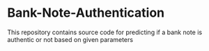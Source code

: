 # Bank-Note-Authentication
This repository contains source code for predicting if a bank note is authentic or not based on given parameters
